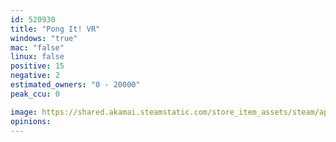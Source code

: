 ```yaml
---
id: 520930
title: "Pong It! VR"
windows: "true"
mac: "false"
linux: false
positive: 15
negative: 2
estimated_owners: "0 - 20000"
peak_ccu: 0

image: https://shared.akamai.steamstatic.com/store_item_assets/steam/apps/520930/header.jpg?t=1479782776
opinions:
---
```

